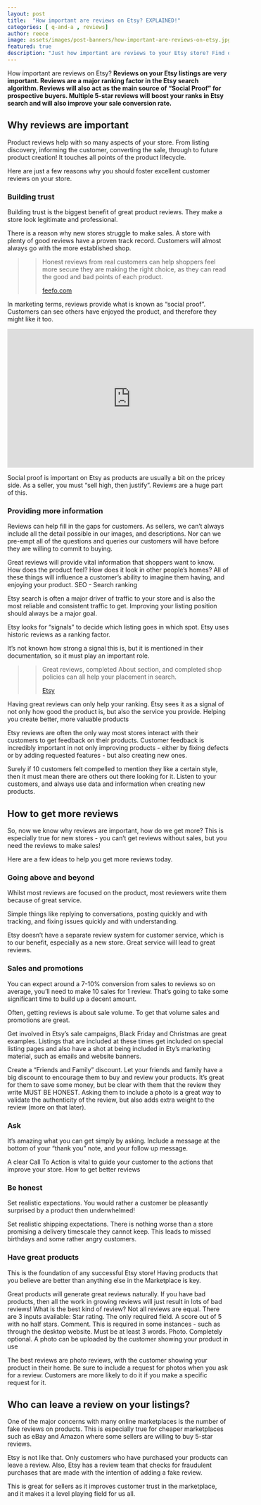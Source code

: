 ```yaml
---
layout: post
title:  "How important are reviews on Etsy? EXPLAINED!" 
categories: [ q-and-a , reviews]
author: reece
image: assets/images/post-banners/how-important-are-reviews-on-etsy.jpg
featured: true
description: "Just how important are reviews to your Etsy store? Find out the hidden influences reviews are having on your store, and how you can take advantage of them"
---
```


How important are reviews on Etsy? **Reviews on your Etsy listings are very important. Reviews are a major ranking factor in the Etsy search algorithm. Reviews will also act as the main source of “Social Proof” for prospective buyers. Multiple 5-star reviews will boost your ranks in Etsy search and will also improve your sale conversion rate.**

## Why reviews are important

Product reviews help with so many aspects of your store. From listing discovery, informing the customer, converting the sale, through to future product creation! It touches all points of the product lifecycle.

Here are just a few reasons why you should foster excellent customer reviews on your store.

###  Building trust

Building trust is the biggest benefit of great product reviews. They make a store look legitimate and professional.

There is a reason why new stores struggle to make sales. A store with plenty of good reviews have a proven track record. Customers will almost always go with the more established shop.

>>  Honest reviews from real customers can help shoppers feel more secure they are making the right choice, as they can read the good and bad points of each product.
>>
>>  [feefo.com](https://www.feefo.com/en/business/resources/blog/five-reasons-why-product-reviews-are-important)


In marketing terms, reviews provide what is known as “social proof”. Customers can see others have enjoyed the product, and therefore they might like it too. 

<iframe width="560" height="315" src="https://www.youtube.com/embed/0g7QdyO6Ins" frameborder="0" allow="accelerometer; autoplay; clipboard-write; encrypted-media; gyroscope; picture-in-picture" allowfullscreen></iframe>

Social proof is important on Etsy as products are usually a bit on the pricey side. As a seller, you must “sell high, then justify”. Reviews are a huge part of this.


### Providing more information

Reviews can help fill in the gaps for customers. As sellers, we can’t always include all the detail possible in our images, and descriptions. Nor can we pre-empt all of the questions and queries our customers will have before they are willing to commit to buying.

Great reviews will provide vital information that shoppers want to know. How does the product feel? How does it look in other people’s homes? All of these things will influence a customer’s ability to imagine them having, and enjoying your product.
SEO - Search ranking

Etsy search is often a major driver of traffic to your store and is also the most reliable and consistent traffic to get. Improving your listing position should always be a major goal. 

Etsy looks for “signals” to decide which listing goes in which spot. Etsy uses historic reviews as a ranking factor. 

It’s not known how strong a signal this is, but it is mentioned in their documentation, so it must play an important role.

>>  Great reviews, completed About section, and completed shop policies can all help your placement in search.
>>
>> [Etsy](https://help.etsy.com/hc/en-gb/articles/115015745428-How-Etsy-Search-Works?segment=selling#Q2)

Having great reviews can only help your ranking. Etsy sees it as a signal of not only how good the product is, but also the service you provide.
Helping you create better, more valuable products

Etsy reviews are often the only way most stores interact with their customers to get feedback on their products. Customer feedback is incredibly important in not only improving products - either by fixing defects or by adding requested features - but also creating new ones.

Surely if 10 customers felt compelled to mention they like a certain style, then it must mean there are others out there looking for it. Listen to your customers, and always use data and information when creating new products.

## How to get more reviews

So, now we know why reviews are important, how do we get more? This is especially true for new stores - you can’t get reviews without sales, but you need the reviews to make sales!

Here are a few ideas to help you get more reviews today.

### Going above and beyond

Whilst most reviews are focused on the product, most reviewers write them because of great service.

Simple things like replying to conversations, posting quickly and with tracking, and fixing issues quickly and with understanding.

Etsy doesn’t have a separate review system for customer service, which is to our benefit, especially as a new store. Great service will lead to great reviews. 

### Sales and promotions

You can expect around a 7-10% conversion from sales to reviews so on average, you’ll need to make 10 sales for 1 review. That’s going to take some significant time to build up a decent amount.

Often, getting reviews is about sale volume. To get that volume sales and promotions are great. 

Get involved in Etsy’s sale campaigns, Black Friday and Christmas are great examples. Listings that are included at these times get included on special listing pages and also have a shot at being included in Ety’s marketing material, such as emails and website banners.

Create a “Friends and Family” discount. Let your friends and family have a big discount to encourage them to buy and review your products. It’s great for them to save some money, but be clear with them that the review they write MUST BE HONEST. Asking them to include a photo is a great way to validate the authenticity of the review, but also adds extra weight to the review (more on that later).

### Ask

It’s amazing what you can get simply by asking. Include a message at the bottom of your “thank you” note, and your follow up message.

A clear Call To Action is vital to guide your customer to the actions that improve your store.
How to get better reviews

### Be honest

Set realistic expectations. You would rather a customer be pleasantly surprised by a product then underwhelmed!

Set realistic shipping expectations. There is nothing worse than a store promising a delivery timescale they cannot keep. This leads to missed birthdays and some rather angry customers. 

### Have great products

This is the foundation of any successful Etsy store! Having products that you believe are better than anything else in the Marketplace is key.

Great products will generate great reviews naturally. If you have bad products, then all the work in growing reviews will just result in lots of bad reviews!
What is the best kind of review?
Not all reviews are equal. There are 3 inputs available:
Star rating. The only required field. A score out of 5 with no half stars.
Comment. This is required in some instances - such as through the desktop website. Must be at least 3 words.
Photo. Completely optional. A photo can be uploaded by the customer showing your product in use

The best reviews are photo reviews, with the customer showing your product in their home. Be sure to include a request for photos when you ask for a review. Customers are more likely to do it if you make a specific request for it.

## Who can leave a review on your listings?

One of the major concerns with many online marketplaces is the number of fake reviews on products. This is especially true for cheaper marketplaces such as eBay and Amazon where some sellers are willing to buy 5-star reviews.

Etsy is not like that. Only customers who have purchased your products can leave a review. Also, Etsy has a review team that checks for fraudulent purchases that are made with the intention of adding a fake review.

This is great for sellers as it improves customer trust in the marketplace, and it makes it a level playing field for us all.
